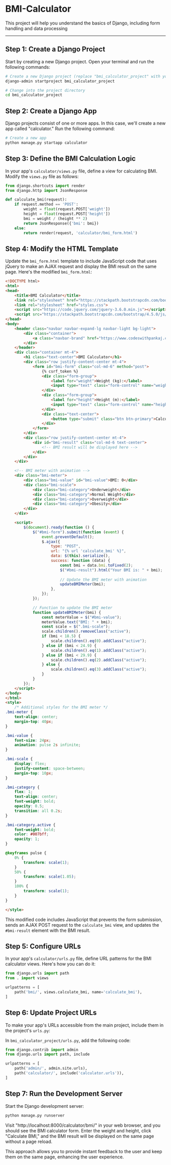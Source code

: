 # BMI-Calculator
 This project will help you understand the basics of Django, including form handling and data processing

 -----
## Step 1: Create a Django Project

Start by creating a new Django project. Open your terminal and run the following commands:

```bash
# Create a new Django project (replace "bmi_calculator_project" with your preferred project name)
django-admin startproject bmi_calculator_project

# Change into the project directory
cd bmi_calculator_project
```

## Step 2: Create a Django App

Django projects consist of one or more apps. In this case, we'll create a new app called "calculator." Run the following command:

```bash
# Create a new app
python manage.py startapp calculator
```

## Step 3: Define the BMI Calculation Logic

In your app's `calculator/views.py` file, define a view for calculating BMI. Modify the `views.py` file as follows:

```python
from django.shortcuts import render
from django.http import JsonResponse

def calculate_bmi(request):
    if request.method == 'POST':
        weight = float(request.POST['weight'])
        height = float(request.POST['height'])
        bmi = weight / (height ** 2)
        return JsonResponse({'bmi': bmi})
    else:
        return render(request, 'calculator/bmi_form.html')
```

## Step 4: Modify the HTML Template

Update the `bmi_form.html` template to include JavaScript code that uses jQuery to make an AJAX request and display the BMI result on the same page. Here's the modified `bmi_form.html`:

```html
<!DOCTYPE html>
<html>
<head>
    <title>BMI Calculator</title>
    <link rel="stylesheet" href="https://stackpath.bootstrapcdn.com/bootstrap/4.5.0/css/bootstrap.min.css">
    <link rel="stylesheet" href="styles.css">
    <script src="https://code.jquery.com/jquery-3.6.0.min.js"></script>
    <script src="https://stackpath.bootstrapcdn.com/bootstrap/4.5.0/js/bootstrap.min.js"></script>
</head>
<body>
    <header class="navbar navbar-expand-lg navbar-light bg-light">
        <div class="container">
            <a class="navbar-brand" href="https://www.codeswithpankaj.com/">Codes With Pankaj</a>
        </div>
    </header>
    <div class="container mt-4">
        <h1 class="text-center">BMI Calculator</h1>
        <div class="row justify-content-center mt-4">
            <form id="bmi-form" class="col-md-6" method="post">
                {% csrf_token %}
                <div class="form-group">
                    <label for="weight">Weight (kg):</label>
                    <input type="text" class="form-control" name="weight" id="weight" required>
                </div>
                <div class="form-group">
                    <label for="height">Height (m):</label>
                    <input type="text" class="form-control" name="height" id="height" required>
                </div>
                <div class="text-center">
                    <button type="submit" class="btn btn-primary">Calculate BMI</button>
                </div>
            </form>
        </div>
        <div class="row justify-content-center mt-4">
            <div id="bmi-result" class="col-md-6 text-center">
                <!-- BMI result will be displayed here -->
            </div>
        </div>
    </div>

    <!-- BMI meter with animation -->
    <div class="bmi-meter">
        <div class="bmi-value" id="bmi-value">BMI: 0</div>
        <div class="bmi-scale">
            <div class="bmi-category">Underweight</div>
            <div class="bmi-category">Normal Weight</div>
            <div class="bmi-category">Overweight</div>
            <div class="bmi-category">Obesity</div>
        </div>
    </div>

    <script>
        $(document).ready(function () {
            $("#bmi-form").submit(function (event) {
                event.preventDefault();
                $.ajax({
                    type: "POST",
                    url: "{% url 'calculate_bmi' %}",
                    data: $(this).serialize(),
                    success: function (data) {
                        const bmi = data.bmi.toFixed(2);
                        $("#bmi-result").html("Your BMI is: " + bmi);
                        
                        // Update the BMI meter with animation
                        updateBMIMeter(bmi);
                    },
                });
            });

            // Function to update the BMI meter
            function updateBMIMeter(bmi) {
                const meterValue = $("#bmi-value");
                meterValue.text("BMI: " + bmi);
                const scale = $(".bmi-scale");
                scale.children().removeClass("active");
                if (bmi < 18.5) {
                    scale.children().eq(0).addClass("active");
                } else if (bmi < 24.9) {
                    scale.children().eq(1).addClass("active");
                } else if (bmi < 29.9) {
                    scale.children().eq(2).addClass("active");
                } else {
                    scale.children().eq(3).addClass("active");
                }
            }
        });
    </script>
</body>
</html>
<style>
    /* Additional styles for the BMI meter */
.bmi-meter {
    text-align: center;
    margin-top: 40px;
}

.bmi-value {
    font-size: 24px;
    animation: pulse 2s infinite;
}

.bmi-scale {
    display: flex;
    justify-content: space-between;
    margin-top: 10px;
}

.bmi-category {
    flex: 1;
    text-align: center;
    font-weight: bold;
    opacity: 0.5;
    transition: all 0.2s;
}

.bmi-category.active {
    font-weight: bold;
    color: #007bff;
    opacity: 1;
}

@keyframes pulse {
    0% {
        transform: scale(1);
    }
    50% {
        transform: scale(1.05);
    }
    100% {
        transform: scale(1);
    }
}

</style>
```

This modified code includes JavaScript that prevents the form submission, sends an AJAX POST request to the `calculate_bmi` view, and updates the `#bmi-result` element with the BMI result.

## Step 5: Configure URLs

In your app's `calculator/urls.py` file, define URL patterns for the BMI calculator views. Here's how you can do it:

```python
from django.urls import path
from . import views

urlpatterns = [
    path('bmi/', views.calculate_bmi, name='calculate_bmi'),
]
```

## Step 6: Update Project URLs

To make your app's URLs accessible from the main project, include them in the project's `urls.py`:

In `bmi_calculator_project/urls.py`, add the following code:

```python
from django.contrib import admin
from django.urls import path, include

urlpatterns = [
    path('admin/', admin.site.urls),
    path('calculator/', include('calculator.urls')),
]
```

## Step 7: Run the Development Server

Start the Django development server:

```bash
python manage.py runserver
```

Visit "http://localhost:8000/calculator/bmi/" in your web browser, and you should see the BMI calculator form. Enter the weight and height, click "Calculate BMI," and the BMI result will be displayed on the same page without a page reload.

This approach allows you to provide instant feedback to the user and keep them on the same page, enhancing the user experience.
